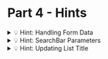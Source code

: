 # Part 4 - Hints

<details>
<summary>💡 Hint: Handling Form Data </summary>

Remember how to get data from a form. You can use either `new FormData` or select the value from the input form directly.

```js
function handleSubmit(event) {
  //...
  const data = new FormData(event.target);
  //...
  const inputValue = event.target.elements.inputName.value;
}
```

</details>

<details>
<summary>💡 Hint: SearchBar Parameters</summary>

Which parameters does your Search Bar Component need? Where do you need to store the search query and fetch the data?

```js
function SearchBar({onSubmit}) {
  //...
  return <form onSubmit={onSubmit}>
}
```

</details>

<details>
<summary>💡 Hint: Updating List Title</summary>

There are many ways to dynamically update the AlbumList Title. One might to use a "hasBeenSearched" or "pageState" state which indicates whether a user has submitted the form:

```js
function App({onSubmit}) {
  const [hasSearched,setHasSearched] = useState(false);

  return (
    //...
    <AlbumList title={hasSearched ? 'Results' : 'Featured'} albums={...}>
  )
}
```

</details>
